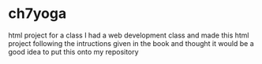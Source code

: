 # ch7yoga
html project for a class
I had a web development class and made this html project following the intructions given in the book and thought it would be a good idea to put this onto my repository
